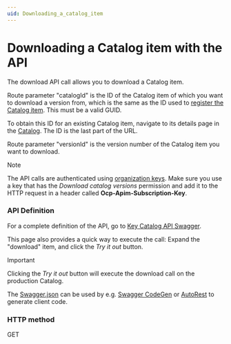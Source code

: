 ```yaml
---
uid: Downloading_a_catalog_item
---
```


# Downloading a Catalog item with the API

The download API call allows you to download a Catalog item.

Route parameter "catalogId" is the ID of the Catalog item of which you want to download a version from, which is the same as the ID used to [register the Catalog item](#registering-a-catalog-item-with-the-api). This must be a valid GUID.

To obtain this ID for an existing Catalog item, navigate to its details page in the [Catalog](https://catalog.dataminer.services/). The ID is the last part of the URL.

Route parameter "versionId" is the version number of the Catalog item you want to download.

> [!NOTE]
> The API calls are authenticated using [organization keys](xref:Managing_DCP_keys#organization-keys). Make sure you use a key that has the *Download catalog versions* permission and add it to the HTTP request in a header called **Ocp-Apim-Subscription-Key**.

### API Definition

For a complete definition of the API, go to [Key Catalog API Swagger](https://catalogapi-prod.cca-prod.aks.westeurope.dataminer.services/swagger/index.html?urls.primaryName=Key+Catalog+API+v2.0).

This page also provides a quick way to execute the call: Expand the "download" item, and click the *Try it out* button.

> [!IMPORTANT]
> Clicking the *Try it out* button will execute the download call on the production Catalog.

The [Swagger.json](https://catalogapi-prod.cca-prod.aks.westeurope.dataminer.services/swagger/key-catalog_2.0/swagger.json) can be used by e.g. [Swagger CodeGen](https://swagger.io/docs/open-source-tools/swagger-codegen/) or [AutoRest](https://azure.github.io/autorest/generate/) to generate client code.

### HTTP method

GET

